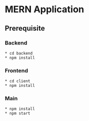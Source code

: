 # MERN Application

## Prerequisite

### Backend

```
* cd backend
* npm install
```

### Frontend

```
* cd client
* npm install
```

### Main

```
* npm install
* npm start
```